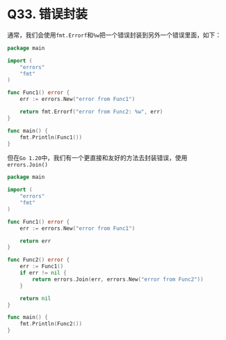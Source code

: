 # Q33. 错误封装

通常，我们会使用`fmt.Errorf`和`%w`把一个错误封装到另外一个错误里面，如下：

```go
package main

import (
	"errors"
	"fmt"
)

func Func1() error {
	err := errors.New("error from Func1")

	return fmt.Errorf("error from Func2: %w", err)
}

func main() {
	fmt.Println(Func1())
}
```

但在`Go 1.20`中，我们有一个更直接和友好的方法去封装错误，使用`errors.Join()`

```go
package main

import (
	"errors"
	"fmt"
)

func Func1() error {
	err := errors.New("error from Func1")

	return err
}

func Func2() error {
	err := Func1()
	if err != nil {
		return errors.Join(err, errors.New("error from Func2"))
	}

	return nil
}

func main() {
	fmt.Println(Func2())
}
```

